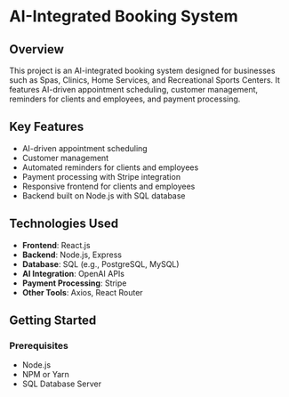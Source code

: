 # AI-Integrated Booking System

## Overview
This project is an AI-integrated booking system designed for businesses such as Spas, Clinics, Home Services, and Recreational Sports Centers. It features AI-driven appointment scheduling, customer management, reminders for clients and employees, and payment processing.

## Key Features
- AI-driven appointment scheduling
- Customer management
- Automated reminders for clients and employees
- Payment processing with Stripe integration
- Responsive frontend for clients and employees
- Backend built on Node.js with SQL database

## Technologies Used
- **Frontend**: React.js
- **Backend**: Node.js, Express
- **Database**: SQL (e.g., PostgreSQL, MySQL)
- **AI Integration**: OpenAI APIs
- **Payment Processing**: Stripe
- **Other Tools**: Axios, React Router

## Getting Started

### Prerequisites
- Node.js
- NPM or Yarn
- SQL Database Server
